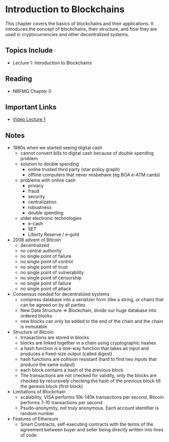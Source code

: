 # Introduction to Blockchains

This chapter covers the basics of blockchains and their applications. It introduces the concept of blockchains, their structure, and how they are used in cryptocurrencies and other decentralized systems.

## Topics Include

- Lecture 1: Introduction to Blockchains

## Reading

- NBFMG Chapter 0

## Important Links

- [Video Lecture 1](https://wse.zoom.us/rec/share/EyHyN_S_Zs22WupwkbDdckOonVQ1gstyu_yOZ9a0wbJq5e1_6byHQc5oN_wecPc.x7ANzUK8a0oRqtTX?startTime=1724689056000)

## Notes

- 1980s when we started seeing digital cash
  - cannot convert bills to digital cash because of double spending problem
  - solution to double spending
    - online trusted third party (star policy graph)
    - offline computers that never misbehave (eg BOA e-ATM cards)
  - problems with online cash
    - privacy
    - fraud
    - security
    - centralization
    - robustness
    - double spending
  - older electronic technologies
    - e-cash
    - SET
    - Liberty Reserve / e-gold
- 2008 advent of Bitcoin
  - decentralized
  - no central authority
  - no single point of failure
  - no single point of control
  - no single point of trust
  - no single point of vulnerability
  - no single point of censorship
  - no single point of failure
  - no single point of attack
- Consensus needed for decentralized systems
  - compress database into a serializer form (like a string, or chain) that can be agreed on by all parties
  - New Data Structure => Blockchain, divide our huge database into ordered blocks
  - new blocks can only be added to the end of the chain and the chain is immutable
- Structure of Bitcoin
  - trnasactions are stored in blocks
  - blocks are linked together in a chain using cryptographic hashes
  - a hash function is a one-way function that takes an input and produces a fixed-size output (called digest)
  - hash functions are collision resistant (hard to find two inputs that produce the same output)
  - each block contains a hash of the previous block
  - The transactions are not checked for validity, only the blocks are checked by recursively checking the hash of the previous block till the genesis block (first block)
- Limitations of Blockchain
  - scalability, VISA performs 10k-140k transactions per second, Bitcoin performs 7-10 transactions per second
  - Psudo-anonymity, not truly anonymous. Each account identifier is random number
- Features of Ethereum
  - Smart Contracts, self-executing contracts with the terms of the agreement between buyer and seller being directly written into lines of code
